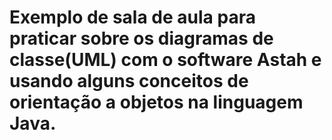 # Exemplo de sala de aula para praticar sobre os diagramas de classe(UML) com o software Astah e usando alguns conceitos de orientação a objetos na linguagem Java.

